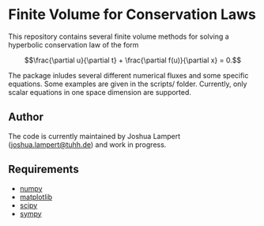 # Finite Volume for Conservation Laws
This repository contains several finite volume methods for solving a hyperbolic conservation law of the form

$$\frac{\partial u}{\partial t} + \frac{\partial f(u)}{\partial x} = 0.$$

The package inludes several different numerical fluxes and some specific equations. Some examples are given in the scripts/ folder.
Currently, only scalar equations in one space dimension are supported.

## Author
The code is currently maintained by Joshua Lampert (joshua.lampert@tuhh.de) and work in progress.

## Requirements
* [numpy](https://github.com/numpy/numpy)
* [matplotlib](https://github.com/matplotlib/matplotlib)
* [scipy](https://github.com/scipy/scipy)
* [sympy](https://github.com/sympy/sympy)
